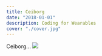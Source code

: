 ```yaml
---
title: Ceiborg
date: "2018-01-01"
description: Coding for Wearables
cover: "./cover.jpg"
---
```


Ceiborg...
![](./cover.jpg)
